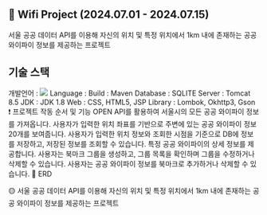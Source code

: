 📒 Wifi Project (2024.07.01 - 2024.07.15)
---
서울 공공 데이터 API를 이용해 자신의 위치 및 특정 위치에서 1km 내에 존재하는 공공 와이파이 정보를 제공하는 프로젝트


기술 스택
---
개발언어 : <img src="https://img.shields.io/badge/java-007396?style=for-the-badge&logo=OpenJDK&logoColor=white">
Language : 
Build : Maven
Database : SQLITE
Server : Tomcat 8.5
JDK : JDK 1.8
Web : CSS, HTML5, JSP
Library : Lombok, Okhttp3, Gson
❗ 프로젝트 작동 순서 및 기능
OPEN API를 활용하여 서울시의 모든 공공 와이파이 정보를 가져옵니다.
사용자가 입력한 위치 좌표를 기반으로 주변에 있는 공공 와이파이 정보 20개를 보여줍니다.
사용자가 입력한 위치 정보와 조회한 시점을 기준으로 DB에 정보를 저장하고, 저장된 정보를 조회할 수 있습니다.
특정 공공 와이파이의 상세 정보를 제공합니다.
사용자는 북마크 그룹을 생성하고, 그룹 목록을 확인하며 그룹을 수정하거나 삭제할 수 있습니다.
사용자는 공공 와이파이 정보를 북마크로 추가하거나 삭제할 수 있습니다.
📌 ERD

<aside>
🟡 서울 공공 데이터 API를 이용해 자신의 위치 및 특정 위치에서 1km 내에 존재하는 공공 와이파이 정보를 제공하는 프로젝트

</aside>

